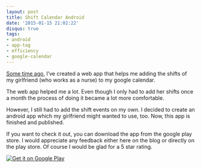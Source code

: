 ```yaml
---
layout: post
title: Shift Calendar Android
date: '2015-01-15 21:02:22'
disqus: true
tags:
- android
- app-tag
- efficiency
- google-calendar
---
```



[Some time ago](http://devcouch.net/shift-calendar/ "Shift Calendar"), I’ve created a web app that helps me adding the shifts of my girlfriend (who works as a nurse) to my google calendar.

The web app helped me a lot. Even though I only had to add her shifts once a month the process of doing it became a lot more comfortable.

However, I still had to add the shift events on my own. I decided to create an android app which my girlfriend might wanted to use, too. Now, this app is finished and published.

If you want to check it out, you can download the app from the google play store. I would appreciate any feedback either here on the blog or directly on the play store. Of course I would be glad for a 5 star rating.

[![Get it on Google Play](https://developer.android.com/images/brand/en_generic_rgb_wo_45.png)  
](https://play.google.com/store/apps/details?id=net.devcouch.shiftcalendar)
